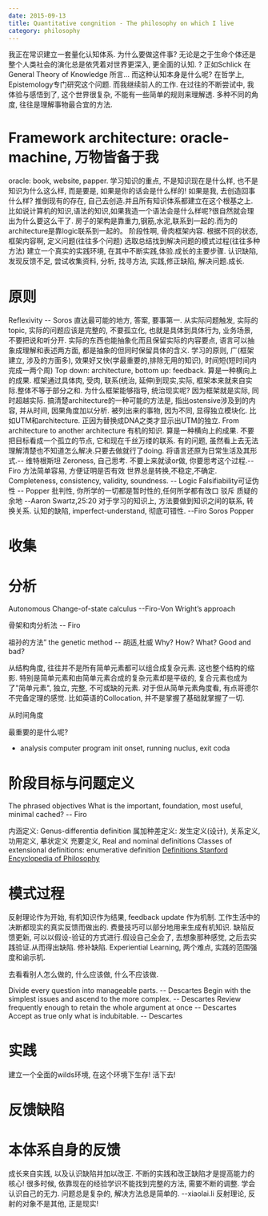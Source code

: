 ```yaml
---
date: 2015-09-13
title: Quantitative congnition - The philosophy on which I live
category: philosophy
---
```

我正在常识建立一套量化认知体系. 为什么要做这件事? 无论是之于生命个体还是整个人类社会的演化总是依凭着对世界更深入, 
更全面的认知. ? 正如Schlick 在General Theory of Knowledge 所言... 而这种认知本身是什么呢? 在哲学上, 
Epistemology专门研究这个问题. 而我继续前人的工作.
在过往的不断尝试中, 我体验与感悟到了, 这个世界很复杂, 不能有一些简单的规则来理解透.
多种不同的角度, 往往是理解事物最合宜的方法.

# Framework architecture: oracle-machine, 万物皆备于我
oracle: book, website, papper.
学习知识的重点, 不是知识现在是什么样, 也不是知识为什么这么样, 而是要是, 如果是你的话会是什么样的!
如果是我, 去创造回事什么样? 推倒现有的存在, 自己去创造.并且所有知识体系都建立在这个根基之上.
比如说计算机的知识,语法的知识,如果我造一个语法会是什么样呢?很自然就会理出为什么要这么干了.
房子的架构是靠重力,钢筋,水泥,联系到一起的.而为的architecture是靠logic联系到一起的。
阶段性啊, 骨肉框架内容.
根据不同的状态, 框架内容啊, 定义问题(往往多个问题)
选取总结找到解决问题的模式过程(往往多种方法)
建立一个真实的实践环境, 在其中不断实践,体验.成长的主要步骤.
认识缺陷, 发现反馈不足, 尝试收集资料, 分析, 找寻方法, 实践,修正缺陷, 解决问题.成长.

# 原则
Reflexivity -- Soros
直达最可能的地方, 答案, 要事第一.
从实际问题触发, 实际的topic, 实际的问题应该是完整的, 不要孤立化, 也就是具体到具体行为, 业务场景, 不要把说和听分开.
实际的东西也能抽象化而且保留实际的内容要点, 语言可以抽象成理解和表述两方面, 都是抽象的但同时保留具体的含义.
学习的原则, 广(框架建立, 涉及的方面多), 效果好又快(学最重要的,排除无用的知识), 时间短(短时间内完成一两个周)
Top down: architecture, bottom up: feedback. 算是一种横向上的成果.
框架通过具体肉, 受肉, 联系(统治, 延伸)到现实,实际, 框架本来就来自实际.整体不等于部分之和.
为什么框架能够指导, 统治现实呢? 因为框架就是实际, 同时超越实际.
搞清楚architecture的一种可能的方法是, 指出ostensive涉及到的内容, 并从时间, 因果角度加以分析.
被列出来的事物, 因为不同, 显得独立模块化. 比如UTM和architecture. 正因为替换成DNA之类才显示出UTM的独立.
From architecture to another architecture
有机的知识.  算是一种横向上的成果.
不要把目标看成一个孤立的节点, 它和现在千丝万缕的联系.
有的问题, 虽然看上去无法理解清楚也不知道怎么解决.只要去做就行了doing.
将语言还原为日常生活及其形式.-- 维特根斯坦
Zeroness, 自己思考. 不要上来就读or做, 你要思考这个过程.-- Firo
方法简单容易, 方便证明是否有效
世界总是转换,不稳定,不确定.
Completeness, consistency, validity, soundness. -- Logic
Falsifiability可证伪性 -- Popper
批判性, 你所学的一切都是暂时性的,任何所学都有改口 驳斥 质疑的余地 --Aaron Swartz,25:20
对于学习的知识上, 方法要做到知识之间的联系, 转换关系.
认知的缺陷, imperfect-understand, 彻底可错性. --Firo Soros Popper

# 收集

# 分析
Autonomous Change-of-state calculus --Firo-Von Wright’s approach

骨架和肉分析法 -- Firo

祖孙的方法”   the genetic method -- 胡适,杜威
Why? How? What? Good and bad?

从结构角度, 往往并不是所有简单元素都可以组合成复杂元素. 这也整个结构的缩影.
特别是简单元素和由简单元素合成的复杂元素却是平级的, 复合元素也成为了"简单元素", 独立, 完整, 不可或缺的元素.
对于但从简单元素角度看, 有点哥德尔不完备定理的感觉.
比如英语的Collocation, 并不是掌握了基础就掌握了一切.

从时间角度

最重要的是什么呢?

* analysis computer program 
init onset, running nuclus, exit coda

# 阶段目标与问题定义
The phrased objectives
What is the important, foundation, most useful, minimal cached? -- Firo

内涵定义: Genus-differentia definition 属加种差定义: 发生定义(设计), 关系定义, 功用定义, 摹状定义
充要定义, Real and nominal definitions
Classes of extensional definitions: enumerative definition
[Definitions Stanford Encyclopedia of Philosophy](http://plato.stanford.edu/entries/definitions/)

# 模式过程
反射理论作为开始, 有机知识作为结果, feedback update 作为机制.
工作生活中的决断都现实的真实反馈而做出的.
费曼技巧可以部分地用来生成有机知识.
缺陷反馈更新, 可以以假设-验证的方式进行.假设自己全会了, 去想象那种感觉, 之后去实践验证.从而得出缺陷. 修补缺陷.
Experiential Learning, 两个难点, 实践的范围强度和谕示机.

去看看别人怎么做的, 什么应该做, 什么不应该做.

Divide every question into manageable parts. -- Descartes
Begin with the simplest issues and ascend to the more complex. -- Descartes
Review frequently enough to retain the whole argument at once -- Descartes
Accept as true only what is indubitable. -- Descartes

# 实践
建立一个全面的wilds环境, 在这个环境下生存!
活下去!

# 反馈缺陷

# 本体系自身的反馈
成长来自实践, 以及认识缺陷并加以改正.
不断的实践和改正缺陷才是提高能力的核心!
很多时候, 依靠现在的经验学识不能找到完整的方法, 需要不断的调整.
学会认识自己的无力.
问题总是复杂的, 解决方法总是简单的.  --xiaolai.li
反射理论, 反射的对象不是其他, 正是现实!


